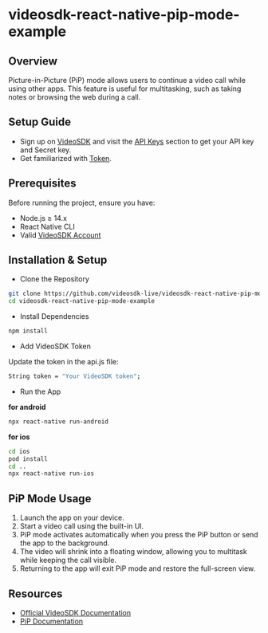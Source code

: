 # videosdk-react-native-pip-mode-example

## Overview

Picture-in-Picture (PiP) mode allows users to continue a video call while using other apps. This feature is useful for multitasking, such as taking notes or browsing the web during a call.

## Setup Guide

- Sign up on [VideoSDK](https://www.videosdk.live/) and visit the [API Keys](https://app.videosdk.live/api-keys) section to get your API key and Secret key.
- Get familiarized with [Token](https://docs.videosdk.live/flutter/guide/video-and-audio-calling-api-sdk/authentication-and-tokens).

## Prerequisites

Before running the project, ensure you have:

- Node.js ≥ 14.x
- React Native CLI
- Valid [VideoSDK Account](https://app.videosdk.live/signup)

## Installation & Setup

- Clone the Repository

```sh
git clone https://github.com/videosdk-live/videosdk-react-native-pip-mode-example.git
cd videosdk-react-native-pip-mode-example
```

- Install Dependencies

```sh
npm install
```

- Add VideoSDK Token

Update the token in the api.js file:

```sh
String token = "Your VideoSDK token";
```

- Run the App

**for android**

```sh
npx react-native run-android
```

**for ios**

```sh
cd ios
pod install
cd ..
npx react-native run-ios
```

## PiP Mode Usage

1. Launch the app on your device.
2. Start a video call using the built-in UI.
3. PiP mode activates automatically when you press the PiP button or send the app to the background.
4. The video will shrink into a floating window, allowing you to multitask while keeping the call visible.
5. Returning to the app will exit PiP mode and restore the full-screen view.

## Resources
- [Official VideoSDK Documentation](https://docs.videosdk.live/react-native/guide/video-and-audio-calling-api-sdk/concept-and-architecture)
- [PiP Documentation](https://docs.videosdk.live/react/guide/video-and-audio-calling-api-sdk/render-media/picture-in-picture)
